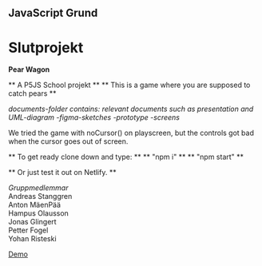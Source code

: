 ## JavaScript Grund
# Slutprojekt

**Pear Wagon**

** A P5JS School projekt **
** This is a game where you are supposed to catch pears **

*documents-folder contains:*
    *relevant documents such as presentation and UML-diagram*
    *-figma-sketches*
    *-prototype*
    *-screens*

We tried the game with noCursor() on playscreen, but the controls got bad when the cursor goes out of screen.

** To get ready clone down and type:  **
** "npm i"  **
** "npm start"  **
  
** Or just test it out on Netlify. **
 
*Gruppmedlemmar*  
Andreas Stanggren  
Anton MäenPää  
Hampus Olausson  
Jonas Glingert  
Petter Fogel  
Yohan Risteski  

[Demo](https://pear-wagon.netlify.app/)